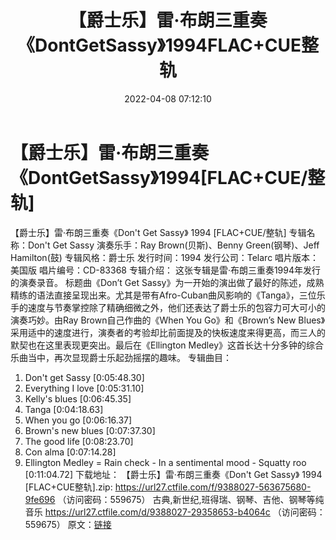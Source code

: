 ﻿---
title: 【爵士乐】雷·布朗三重奏《DontGetSassy》1994FLAC+CUE整轨
date: 2022-04-08 07:12:10
categories: 古典音乐、新世纪、纯音雅乐
tags: 纯音雅乐
---
# 【爵士乐】雷·布朗三重奏《DontGetSassy》1994[FLAC+CUE/整轨]

【爵士乐】雷·布朗三重奏《Don't Get Sassy》 1994 [FLAC+CUE/整轨]
专辑名称：Don't Get Sassy
演奏乐手：Ray Brown(贝斯)、Benny Green(钢琴)、Jeff Hamilton(鼓)
专辑风格：爵士乐
发行时间：1994
发行公司：Telarc
唱片版本：美国版
唱片编号：CD-83368
专辑介绍：
这张专辑是雷·布朗三重奏1994年发行的演奏录音。
标题曲《Don’t Get
Sassy》为一开始的演出做了最好的陈述，成熟精练的语法直接呈现出来。尤其是带有Afro-Cuban曲风影响的《Tanga》，三位乐手的速度与节奏掌控除了精确细微之外，他们还表达了爵士乐的包容力可大可小的演奏巧妙。由Ray
Brown自己作曲的《When You Go》和《Brown’s New
Blues》采用适中的速度进行，演奏者的考验却比前面提及的快板速度来得更高，而三人的默契也在这里表现更突出。最后在《Ellington
Medley》这首长达十分多钟的综合乐曲当中，再次显现爵士乐起劲摇摆的趣味。
专辑曲目：
01. Don't get Sassy
[0:05:48.30]
02. Everything I love
[0:05:31.10]
03. Kelly's blues
[0:06:45.35]
04. Tanga
[0:04:18.63]
05. When you go
[0:06:16.37]
06. Brown's new blues
[0:07:37.30]
07. The good life
[0:08:23.70]
08. Con alma
[0:07:14.28]
09. Ellington Medley = Rain check - In a sentimental mood -
Squatty roo    [0:11:04.72]
下载地址：
【爵士乐】雷·布朗三重奏《Don't Get Sassy》 1994 [FLAC+CUE整轨].zip: https://url27.ctfile.com/f/9388027-563675680-9fe696
（访问密码：559675）
古典,新世纪,班得瑞、钢琴、吉他、钢琴等纯音乐
https://url27.ctfile.com/d/9388027-29358653-b4064c
（访问密码：559675）
原文：[链接](https://blog.sina.com.cn/s/blog_1647c7e7601030wk5.html)